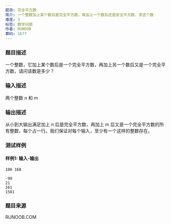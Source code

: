 ```yaml
---
题目: 完全平方数
简介: 一个整数加上某个数后是完全平方数，再加上一个数后还是安全平方数，求这个数
难度: 3
标签: 数学问题
作者: RUNOOB
慕码: 1677
---
```


### 题目描述

一个整数，它加上某个数后是一个完全平方数，再加上另一个数后又是一个完全平方数，请问该数是多少？

### 输入描述

两个整数 n 和 m

### 输出描述

从小到大输出满足加上 n 后是完全平方数，再加上 m 后又是一个完全平方数的所有整数，每个占一行。我们保证对每个输入，至少有一个这样的整数存在。

### 测试样例

#### 样例1: 输入-输出

```
100 168
```

```
-99
21
261
1581
```

### 题目来源

RUNOOB.COM